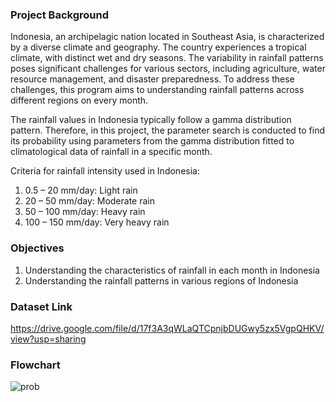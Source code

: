 ### Project Background
Indonesia, an archipelagic nation located in Southeast Asia, is characterized by a diverse climate and geography. The country experiences a tropical climate, with distinct wet and dry seasons. The variability in rainfall patterns poses significant challenges for various sectors, including agriculture, water resource management, and disaster preparedness. To address these challenges, this program aims to understanding rainfall patterns across different regions on every month.

The rainfall values in Indonesia typically follow a gamma distribution pattern. Therefore, in this project, the parameter search is conducted to find its probability using parameters from the gamma distribution fitted to climatological data of rainfall in a specific month.

Criteria for rainfall intensity used in Indonesia:
1. 0.5 – 20 mm/day: Light rain
2. 20 – 50 mm/day: Moderate rain
3. 50 – 100 mm/day: Heavy rain
4. 100 – 150 mm/day: Very heavy rain

### Objectives
1. Understanding the characteristics of rainfall in each month in Indonesia
2. Understanding the rainfall patterns in various regions of Indonesia

### Dataset Link
https://drive.google.com/file/d/17f3A3qWLaQTCpnjbDUGwy5zx5VgpQHKV/view?usp=sharing

### Flowchart
  ![prob](https://github.com/agastiayudya/Rainfall-Probability-in-Indonesia/assets/96803882/e4818b0e-14dc-4c4a-9251-b57db01e8e8c)

